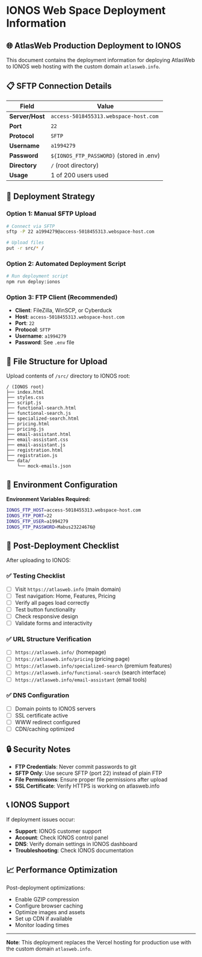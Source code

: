 # IONOS Web Space Deployment Information

## 🌐 AtlasWeb Production Deployment to IONOS

This document contains the deployment information for deploying AtlasWeb to IONOS web hosting with the custom domain `atlasweb.info`.

## 📋 SFTP Connection Details

| Field | Value |
|-------|--------|
| **Server/Host** | `access-5018455313.webspace-host.com` |
| **Port** | `22` |
| **Protocol** | `SFTP` |
| **Username** | `a1994279` |
| **Password** | `${IONOS_FTP_PASSWORD}` (stored in .env) |
| **Directory** | `/` (root directory) |
| **Usage** | 1 of 200 users used |

## 🚀 Deployment Strategy

### Option 1: Manual SFTP Upload
```bash
# Connect via SFTP
sftp -P 22 a1994279@access-5018455313.webspace-host.com

# Upload files
put -r src/* /
```

### Option 2: Automated Deployment Script
```bash
# Run deployment script
npm run deploy:ionos
```

### Option 3: FTP Client (Recommended)
- **Client**: FileZilla, WinSCP, or Cyberduck
- **Host**: `access-5018455313.webspace-host.com`
- **Port**: `22`
- **Protocol**: `SFTP`
- **Username**: `a1994279`
- **Password**: See `.env` file

## 📁 File Structure for Upload

Upload contents of `/src/` directory to IONOS root:
```
/ (IONOS root)
├── index.html
├── styles.css
├── script.js
├── functional-search.html
├── functional-search.js
├── specialized-search.html
├── pricing.html
├── pricing.js
├── email-assistant.html
├── email-assistant.css
├── email-assistant.js
├── registration.html
├── registration.js
└── data/
    └── mock-emails.json
```

## 🔧 Environment Configuration

**Environment Variables Required:**
```bash
IONOS_FTP_HOST=access-5018455313.webspace-host.com
IONOS_FTP_PORT=22
IONOS_FTP_USER=a1994279
IONOS_FTP_PASSWORD=Mabus23224676@
```

## 📝 Post-Deployment Checklist

After uploading to IONOS:

### ✅ **Testing Checklist**
- [ ] Visit `https://atlasweb.info` (main domain)
- [ ] Test navigation: Home, Features, Pricing
- [ ] Verify all pages load correctly
- [ ] Test button functionality
- [ ] Check responsive design
- [ ] Validate forms and interactivity

### ✅ **URL Structure Verification**
- [ ] `https://atlasweb.info/` (homepage)
- [ ] `https://atlasweb.info/pricing` (pricing page)
- [ ] `https://atlasweb.info/specialized-search` (premium features)
- [ ] `https://atlasweb.info/functional-search` (search interface)
- [ ] `https://atlasweb.info/email-assistant` (email tools)

### ✅ **DNS Configuration**
- [ ] Domain points to IONOS servers
- [ ] SSL certificate active
- [ ] WWW redirect configured
- [ ] CDN/caching optimized

## 🔒 Security Notes

- **FTP Credentials**: Never commit passwords to git
- **SFTP Only**: Use secure SFTP (port 22) instead of plain FTP
- **File Permissions**: Ensure proper file permissions after upload
- **SSL Certificate**: Verify HTTPS is working on atlasweb.info

## 📞 IONOS Support

If deployment issues occur:
- **Support**: IONOS customer support
- **Account**: Check IONOS control panel
- **DNS**: Verify domain settings in IONOS dashboard
- **Troubleshooting**: Check IONOS documentation

## 📈 Performance Optimization

Post-deployment optimizations:
- Enable GZIP compression
- Configure browser caching
- Optimize images and assets
- Set up CDN if available
- Monitor loading times

---

**Note**: This deployment replaces the Vercel hosting for production use with the custom domain `atlasweb.info`.